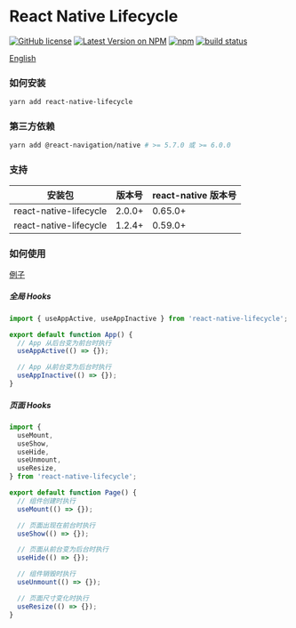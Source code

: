 # React Native Lifecycle

[![GitHub license](https://img.shields.io/badge/license-MIT-blue.svg)](https://github.com/chooin/react-native-lifecycle/blob/master/LICENSE)
[![Latest Version on NPM](https://img.shields.io/npm/v/react-native-lifecycle.svg)](https://npmjs.com/package/react-native-lifecycle)
[![npm](https://img.shields.io/npm/dt/react-native-lifecycle.svg)](https://www.npmjs.com/package/react-native-lifecycle)
[![build status](https://github.com/chooin/react-native-lifecycle/actions/workflows/test.yml/badge.svg?branch=master)](https://github.com/chooin/react-native-lifecycle/actions/workflows/test.yml)

[English](./README.md)

### 如何安装

```sh
yarn add react-native-lifecycle
```

### 第三方依赖

```sh
yarn add @react-navigation/native # >= 5.7.0 或 >= 6.0.0
```

### 支持

| 安装包                 | 版本号 | react-native 版本号 |
| ---------------------- | ------ | ------------------- |
| react-native-lifecycle | 2.0.0+ | 0.65.0+             |
| react-native-lifecycle | 1.2.4+ | 0.59.0+             |

### 如何使用

[例子](https://github.com/Chooin/react-native-lifecycle-example)

##### 全局 Hooks

```js
import { useAppActive, useAppInactive } from 'react-native-lifecycle';

export default function App() {
  // App 从后台变为前台时执行
  useAppActive(() => {});

  // App 从前台变为后台时执行
  useAppInactive(() => {});
}
```

##### 页面 Hooks

```js
import {
  useMount,
  useShow,
  useHide,
  useUnmount,
  useResize,
} from 'react-native-lifecycle';

export default function Page() {
  // 组件创建时执行
  useMount(() => {});

  // 页面出现在前台时执行
  useShow(() => {});

  // 页面从前台变为后台时执行
  useHide(() => {});

  // 组件销毁时执行
  useUnmount(() => {});

  // 页面尺寸变化时执行
  useResize(() => {});
}
```
